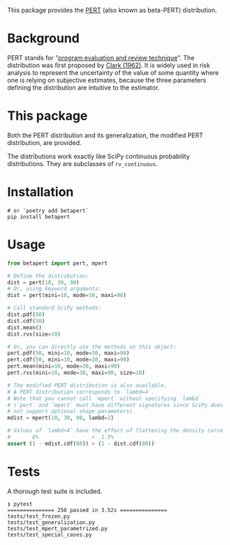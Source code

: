 This package provides the [PERT](https://en.wikipedia.org/wiki/PERT_distribution) (also known as beta-PERT) distribution.

# Background
PERT stands for "[program evaluation and review technique](https://en.wikipedia.org/wiki/Program_evaluation_and_review_technique)". The distribution was first proposed by [Clark (1962)](https://doi.org/10.1287/opre.10.3.405). It is widely used in risk analysis to represent the uncertainty of the value of some quantity where one is relying on subjective estimates, because the three parameters defining the distribution are intuitive to the estimator.


# This package
Both the PERT distribution and its generalization, the modified PERT distribution, are provided.

The distributions work exactly like SciPy continuous probability distributions. They are subclasses of `rv_continuous`.

# Installation
```shell
# or `poetry add betapert`
pip install betapert
```

# Usage

```python
from betapert import pert, mpert

# Define the distribution:
dist = pert(10, 30, 90)
# Or, using keyword arguments:
dist = pert(mini=10, mode=30, maxi=90)

# Call standard SciPy methods:
dist.pdf(50)
dist.cdf(50)
dist.mean()
dist.rvs(size=10)

# Or, you can directly use the methods on this object:
pert.pdf(50, mini=10, mode=30, maxi=90)
pert.cdf(50, mini=10, mode=30, maxi=90)
pert.mean(mini=10, mode=30, maxi=90)
pert.rvs(mini=10, mode=30, maxi=90, size=10)

# The modified PERT distribution is also available.
# A PERT distribution corresponds to `lambd=4`.
# Note that you cannot call `mpert` without specifying `lambd`
# (`pert` and `mpert` must have different signatures since SciPy does
# not support optional shape parameters).
mdist = mpert(10, 30, 90, lambd=2)

# Values of `lambd<4` have the effect of flattening the density curve
#       6%                 >  1.5%
assert (1 - mdist.cdf(80)) > (1 - dist.cdf(80))
```

# Tests

A thorough test suite is included.

```
❯ pytest
=============== 250 passed in 3.52s ===============
tests/test_frozen.py 
tests/test_generalization.py
tests/test_mpert_parametrized.py
tests/test_special_cases.py 
```
